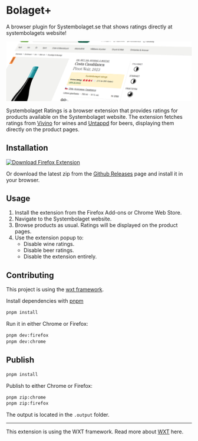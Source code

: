# Bolaget+

A browser plugin for Systembolaget.se that shows ratings directly at systembolagets website!

![screenshot](header.jpg)

Systembolaget Ratings is a browser extension that provides ratings for products available on the Systembolaget website. The extension fetches ratings from [Vivino](https://www.vivino.com/) for wines and [Untappd](https://www.vivino.com/) for beers, displaying them directly on the product pages.

## Installation

[![Download Firefox Extension](https://img.shields.io/badge/Download-Firefox%20Extension-orange?logo=firefox)](https://addons.mozilla.org/firefox/addon/systembolaget-ratings/)

<!-- [![Download Chrome Extension](https://img.shields.io/badge/Download-Chrome%20Extension-blue?logo=google-chrome)](https://chrome.google.com/webstore/detail/systembolaget-ratings/) -->

Or download the latest zip from the [Github Releases](https://github.com/BroadcastDivers/systembolaget-ratings/releases) page and install it in your browser.

## Usage

1. Install the extension from the Firefox Add-ons or Chrome Web Store.
2. Navigate to the Systembolaget website.
3. Browse products as usual. Ratings will be displayed on the product pages.
4. Use the extension popup to:
   - Disable wine ratings.
   - Disable beer ratings.
   - Disable the extension entirely.

## Contributing

This project is using the [wxt framework](https://wxt.dev/).

Install dependencies with [pnpm](https://pnpm.io/)

```sh
pnpm install
```

Run it in either Chrome or Firefox:

```sh
pnpm dev:firefox
pnpm dev:chrome
```

## Publish

```sh
pnpm install
```

Publish to either Chrome or Firefox:

```sh
pnpm zip:chrome
pnpm zip:firefox
```

The output is located in the `.output` folder.

---

This extension is using the WXT framework. Read more about [WXT](https://wxt.dev/guide/essentials/project-structure) here.
